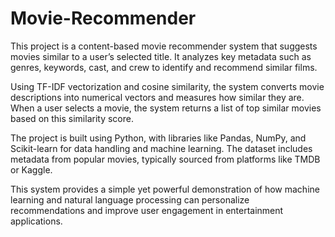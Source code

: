 # Movie-Recommender

This project is a content-based movie recommender system that suggests movies similar to a user’s selected title. It analyzes key metadata such as genres, keywords, cast, and crew to identify and recommend similar films.

Using TF-IDF vectorization and cosine similarity, the system converts movie descriptions into numerical vectors and measures how similar they are. When a user selects a movie, the system returns a list of top similar movies based on this similarity score.

The project is built using Python, with libraries like Pandas, NumPy, and Scikit-learn for data handling and machine learning. The dataset includes metadata from popular movies, typically sourced from platforms like TMDB or Kaggle.

This system provides a simple yet powerful demonstration of how machine learning and natural language processing can personalize recommendations and improve user engagement in entertainment applications.
